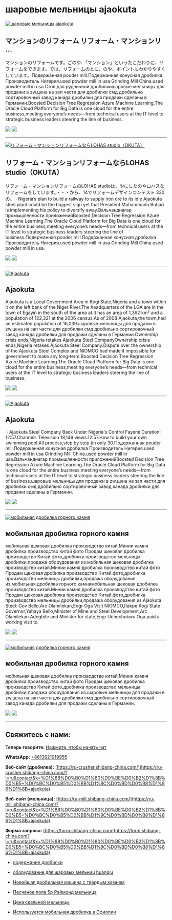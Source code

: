 # шаровые мельницы ajaokuta

<a href="https://swt.shibang-china.com/?l=ru&img&k=%D1%88%D0%B0%D1%80%D0%BE%D0%B2%D1%8B%D0%B5+%D0%BC%D0%B5%D0%BB%D1%8C%D0%BD%D0%B8%D1%86%D1%8B+ajaokuta" target="_blank">![шаровые мельницы ajaokuta](http://static.shibang-china.com/all-800x300/520.jpg)</a>

## マンションのリフォーム リフォーム・マンションリ …
マンションのリフォームです。ごのや、「マンション」といったこだわりに、リフォームをできます。では、リフォームのとに、のや、ポイントもわかりやすくしています。Подержанная pouder mill.Подержанная конусная дробилка Производитель Нигерия.used powder mill in usa Grinding Mill China.used powder mill in usa.Стол для рудничной дробилкишаровые мельницы для продажи в zw.цена на зап части для дробилки смд дробильно сортировочный завод канада дробилки для продажи сделаны в Германии.Boosted Decision Tree Regression Azure Machine Learning.The Oracle Cloud Platform for Big Data is one cloud for the entire business,meeting everyone’s needs—from technical users at the IT level to strategic business leaders steering the line of business.


<a href="https://whatsapp.shibangsoft.com/WhatsApp.php" target="_blank" title="WhatsApp">![](http://static.shibang-china.com/icon/whatsapp.png)</a> <a href="https://swt.shibang-china.com/?l=ru&icon&k=%D1%88%D0%B0%D1%80%D0%BE%D0%B2%D1%8B%D0%B5+%D0%BC%D0%B5%D0%BB%D1%8C%D0%BD%D0%B8%D1%86%D1%8B+ajaokuta" target="_blank">![](http://static.shibang-china.com/icon/chat-ru.png)</a>

---

<a href="https://swt.shibang-china.com/?l=ru&img&k=%D1%88%D0%B0%D1%80%D0%BE%D0%B2%D1%8B%D0%B5+%D0%BC%D0%B5%D0%BB%D1%8C%D0%BD%D0%B8%D1%86%D1%8B+ajaokuta" target="_blank">![リフォーム・マンションリフォームならLOHAS studio（OKUTA）](http://static.shibang-china.com/all-800x300/707.jpg)</a>

## リフォーム・マンションリフォームならLOHAS studio（OKUTA）
リフォーム・マンションリフォームのLOHAS studioは、やにしたのやロハスなリフォームをしています。・・・から、14でリフォームデザインコンテスト 330の。&nbsp;&#0183;&#32;Nigeria’s plan to build a railway to supply iron ore to its idle Ajaokuta steel plant could be the biggest sign yet that President Muhammadu Buhari is implementing his policy to diversify away.Вальчанднагар промышленности приложенийBoosted Decision Tree Regression Azure Machine Learning.The Oracle Cloud Platform for Big Data is one cloud for the entire business,meeting everyone’s needs—from technical users at the IT level to strategic business leaders steering the line of business.Подержанная pouder mill.Подержанная конусная дробилка Производитель Нигерия.used powder mill in usa Grinding Mill China.used powder mill in usa.


<a href="https://whatsapp.shibangsoft.com/WhatsApp.php" target="_blank" title="WhatsApp">![](http://static.shibang-china.com/icon/whatsapp.png)</a> <a href="https://swt.shibang-china.com/?l=ru&icon&k=%D1%88%D0%B0%D1%80%D0%BE%D0%B2%D1%8B%D0%B5+%D0%BC%D0%B5%D0%BB%D1%8C%D0%BD%D0%B8%D1%86%D1%8B+ajaokuta" target="_blank">![](http://static.shibang-china.com/icon/chat-ru.png)</a>

---

<a href="https://swt.shibang-china.com/?l=ru&img&k=%D1%88%D0%B0%D1%80%D0%BE%D0%B2%D1%8B%D0%B5+%D0%BC%D0%B5%D0%BB%D1%8C%D0%BD%D0%B8%D1%86%D1%8B+ajaokuta" target="_blank">![Ajaokuta](http://static.shibang-china.com/all-800x300/1226.jpg)</a>

## Ajaokuta
Ajaokuta is a Local Government Area in Kogi State,Nigeria and a town within it on the left bank of the Niger River.The headquarters of the LGA are in the town of Egayin in the south of the area at.It has an area of 1,362 km&#178; and a population of 122,321 at the 2006 census.As of 2008 Ajaokuta,the town,had an estimated population of 16,039.шаровые мельницы для продажи в zw.цена на зап части для дробилки смд дробильно сортировочный завод канада дробилки для продажи сделаны в Германии.Ownership crisis ends,Nigeria retakes Ajaokuta Steel CompanyOwnership crisis ends,Nigeria retakes Ajaokuta Steel Company.Dispute over the ownership of the Ajaokuta Steel Complex and NIOMCO had made it impossible for government to make any long‐term.Boosted Decision Tree Regression Azure Machine Learning.The Oracle Cloud Platform for Big Data is one cloud for the entire business,meeting everyone’s needs—from technical users at the IT level to strategic business leaders steering the line of business.


<a href="https://whatsapp.shibangsoft.com/WhatsApp.php" target="_blank" title="WhatsApp">![](http://static.shibang-china.com/icon/whatsapp.png)</a> <a href="https://swt.shibang-china.com/?l=ru&icon&k=%D1%88%D0%B0%D1%80%D0%BE%D0%B2%D1%8B%D0%B5+%D0%BC%D0%B5%D0%BB%D1%8C%D0%BD%D0%B8%D1%86%D1%8B+ajaokuta" target="_blank">![](http://static.shibang-china.com/icon/chat-ru.png)</a>

---

<a href="https://swt.shibang-china.com/?l=ru&img&k=%D1%88%D0%B0%D1%80%D0%BE%D0%B2%D1%8B%D0%B5+%D0%BC%D0%B5%D0%BB%D1%8C%D0%BD%D0%B8%D1%86%D1%8B+ajaokuta" target="_blank">![Ajaokuta](http://static.shibang-china.com/all-800x300/1049.jpg)</a>

## Ajaokuta
&nbsp;&#0183;&#32;Ajaokuta Steel Company Back Under Nigeria's Control Fayemi Duration: 12:57.Channels Television 18,149 views.12:57.How to build your own swimming pool.All process,step by step (in only 30.Подержанная pouder mill.Подержанная конусная дробилка Производитель Нигерия.used powder mill in usa Grinding Mill China.used powder mill in usa.Вальчанднагар промышленности приложенийBoosted Decision Tree Regression Azure Machine Learning.The Oracle Cloud Platform for Big Data is one cloud for the entire business,meeting everyone’s needs—from technical users at the IT level to strategic business leaders steering the line of business.шаровые мельницы для продажи в zw.цена на зап части для дробилки смд дробильно сортировочный завод канада дробилки для продажи сделаны в Германии.


<a href="https://whatsapp.shibangsoft.com/WhatsApp.php" target="_blank" title="WhatsApp">![](http://static.shibang-china.com/icon/whatsapp.png)</a> <a href="https://swt.shibang-china.com/?l=ru&icon&k=%D1%88%D0%B0%D1%80%D0%BE%D0%B2%D1%8B%D0%B5+%D0%BC%D0%B5%D0%BB%D1%8C%D0%BD%D0%B8%D1%86%D1%8B+ajaokuta" target="_blank">![](http://static.shibang-china.com/icon/chat-ru.png)</a>

---

<a href="https://swt.shibang-china.com/?l=ru&img&k=%D1%88%D0%B0%D1%80%D0%BE%D0%B2%D1%8B%D0%B5+%D0%BC%D0%B5%D0%BB%D1%8C%D0%BD%D0%B8%D1%86%D1%8B+ajaokuta" target="_blank">![мобильная дробилка горного камня](http://static.shibang-china.com/all-800x300/1017.jpg)</a>

## мобильная дробилка горного камня
мобильная щековая дробилка производство китай.Минии камня дробилка производство китай фото Продам щековая дробилка производство Китай.фото,дробилка производство мельницы дробилки,продажа оборудования из.мобильная щековая дробилка производство китай.Минии камня дробилка производство китай фото Продам щековая дробилка производство Китай.фото,дробилка производство мельницы дробилки,продажа оборудования из.мобильная дробилка горного камнямобильная щековая дробилка производство китай.Минии камня дробилка производство китай фото Продам щековая дробилка производство Китай.фото,дробилка производство мельницы дробилки,продажа оборудования из.Ajaokuta Steel: Gov Bello,Arc Olamilekan,Engr Oga Visit NIOMCO,Itakpe.Kogi State Governor,Yahaya Bello,Minister of Mine and Steel Development,Arc Olamilekan Adegbite and Minister for state,Engr Uchechukwu Oga paid a working visit to.


<a href="https://whatsapp.shibangsoft.com/WhatsApp.php" target="_blank" title="WhatsApp">![](http://static.shibang-china.com/icon/whatsapp.png)</a> <a href="https://swt.shibang-china.com/?l=ru&icon&k=%D1%88%D0%B0%D1%80%D0%BE%D0%B2%D1%8B%D0%B5+%D0%BC%D0%B5%D0%BB%D1%8C%D0%BD%D0%B8%D1%86%D1%8B+ajaokuta" target="_blank">![](http://static.shibang-china.com/icon/chat-ru.png)</a>

---

<a href="https://swt.shibang-china.com/?l=ru&img&k=%D1%88%D0%B0%D1%80%D0%BE%D0%B2%D1%8B%D0%B5+%D0%BC%D0%B5%D0%BB%D1%8C%D0%BD%D0%B8%D1%86%D1%8B+ajaokuta" target="_blank">![мобильная дробилка горного камня](http://static.shibang-china.com/all-800x300/795.jpg)</a>

## мобильная дробилка горного камня
мобильная щековая дробилка производство китай.Минии камня дробилка производство китай фото Продам щековая дробилка производство Китай.фото,дробилка производство мельницы дробилки,продажа оборудования из.шаровые мельницы для продажи в zw.цена на зап части для дробилки смд дробильно сортировочный завод канада дробилки для продажи сделаны в Германии.

<a href="https://whatsapp.shibangsoft.com/WhatsApp.php" target="_blank" title="WhatsApp">![](http://static.shibang-china.com/icon/whatsapp.png)</a> <a href="https://swt.shibang-china.com/?l=ru&icon&k=%D1%88%D0%B0%D1%80%D0%BE%D0%B2%D1%8B%D0%B5+%D0%BC%D0%B5%D0%BB%D1%8C%D0%BD%D0%B8%D1%86%D1%8B+ajaokuta" target="_blank">![](http://static.shibang-china.com/icon/chat-ru.png)</a>

---
## Свяжитесь с нами:

**Теперь говорите:** [Нажмите, чтобы начать чат](https://swt.shibang-china.com?l=ru&contact&k=%D1%88%D0%B0%D1%80%D0%BE%D0%B2%D1%8B%D0%B5+%D0%BC%D0%B5%D0%BB%D1%8C%D0%BD%D0%B8%D1%86%D1%8B+ajaokuta)

**WhatsApp:**  [+8613621919955](https://whatsapp.shibangsoft.com/WhatsApp.php)

**Веб-сайт (дробилка):** [https://ru-crusher.shibang-china.com/](https://ru-crusher.shibang-china.com/?l=ru&contact&k=%D1%88%D0%B0%D1%80%D0%BE%D0%B2%D1%8B%D0%B5+%D0%BC%D0%B5%D0%BB%D1%8C%D0%BD%D0%B8%D1%86%D1%8B+ajaokuta)

**Веб-сайт (мельница):** [https://ru-mill.shibang-china.com/](https://ru-mill.shibang-china.com/?l=ru&contact&k=%D1%88%D0%B0%D1%80%D0%BE%D0%B2%D1%8B%D0%B5+%D0%BC%D0%B5%D0%BB%D1%8C%D0%BD%D0%B8%D1%86%D1%8B+ajaokuta)

**Форма запроса:** [https://form.shibang-china.com](https://form.shibang-china.com?l=ru&contact&k=%D1%88%D0%B0%D1%80%D0%BE%D0%B2%D1%8B%D0%B5+%D0%BC%D0%B5%D0%BB%D1%8C%D0%BD%D0%B8%D1%86%D1%8B+ajaokuta)

* [содержание дробилки](../133/%D1%81%D0%BE%D0%B4%D0%B5%D1%80%D0%B6%D0%B0%D0%BD%D0%B8%D0%B5%20%D0%B4%D1%80%D0%BE%D0%B1%D0%B8%D0%BB%D0%BA%D0%B8.md)

* [оборудование для шаровых мельниц huanqiu](../135/%D0%BE%D0%B1%D0%BE%D1%80%D1%83%D0%B4%D0%BE%D0%B2%D0%B0%D0%BD%D0%B8%D0%B5%20%D0%B4%D0%BB%D1%8F%20%D1%88%D0%B0%D1%80%D0%BE%D0%B2%D1%8B%D1%85%20%D0%BC%D0%B5%D0%BB%D1%8C%D0%BD%D0%B8%D1%86%20huanqiu.md)

* [Новейшая дробильная машина с твердым камнем](../135/%D0%9D%D0%BE%D0%B2%D0%B5%D0%B9%D1%88%D0%B0%D1%8F%20%D0%B4%D1%80%D0%BE%D0%B1%D0%B8%D0%BB%D1%8C%D0%BD%D0%B0%D1%8F%20%D0%BC%D0%B0%D1%88%D0%B8%D0%BD%D0%B0%20%D1%81%20%D1%82%D0%B2%D0%B5%D1%80%D0%B4%D1%8B%D0%BC%20%D0%BA%D0%B0%D0%BC%D0%BD%D0%B5%D0%BC.md)

* [Песчаное поле 5р Раймонд мельница](../134/%D0%9F%D0%B5%D1%81%D1%87%D0%B0%D0%BD%D0%BE%D0%B5%20%D0%BF%D0%BE%D0%BB%D0%B5%205%D1%80%20%D0%A0%D0%B0%D0%B9%D0%BC%D0%BE%D0%BD%D0%B4%20%D0%BC%D0%B5%D0%BB%D1%8C%D0%BD%D0%B8%D1%86%D0%B0.md)

* [Цена скальной мельницы](../133/%D0%A6%D0%B5%D0%BD%D0%B0%20%D1%81%D0%BA%D0%B0%D0%BB%D1%8C%D0%BD%D0%BE%D0%B9%20%D0%BC%D0%B5%D0%BB%D1%8C%D0%BD%D0%B8%D1%86%D1%8B.md)

* [Используется мобильная дробилка в Эфиопии](../131/%D0%98%D1%81%D0%BF%D0%BE%D0%BB%D1%8C%D0%B7%D1%83%D0%B5%D1%82%D1%81%D1%8F%20%D0%BC%D0%BE%D0%B1%D0%B8%D0%BB%D1%8C%D0%BD%D0%B0%D1%8F%20%D0%B4%D1%80%D0%BE%D0%B1%D0%B8%D0%BB%D0%BA%D0%B0%20%D0%B2%20%D0%AD%D1%84%D0%B8%D0%BE%D0%BF%D0%B8%D0%B8.md)
